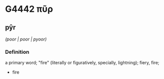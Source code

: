 # G4442 πῦρ

## pŷr

_(poor | poor | pyoor)_

### Definition

a primary word; "fire" (literally or figuratively, specially, lightning); fiery, fire; 

- fire
